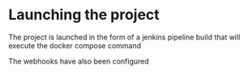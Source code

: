 # Launching the project

The project is launched in the form of a jenkins pipeline build that will execute the docker compose command

The webhooks have also been configured

